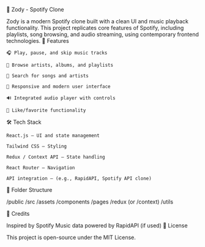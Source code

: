 🎵 Zody - Spotify Clone

Zody is a modern Spotify clone built with a clean UI and music playback functionality. This project replicates core features of Spotify, including playlists, song browsing, and audio streaming, using contemporary frontend technologies.
🚀 Features

    🎧 Play, pause, and skip music tracks

    📂 Browse artists, albums, and playlists

    🔎 Search for songs and artists

    🎨 Responsive and modern user interface

    🔊 Integrated audio player with controls

    💚 Like/favorite functionality

🛠️ Tech Stack

    React.js – UI and state management

    Tailwind CSS – Styling

    Redux / Context API – State handling

    React Router – Navigation

    API integration – (e.g., RapidAPI, Spotify API clone)



📁 Folder Structure

/public
/src
  /assets
  /components
  /pages
  /redux (or /context)
  /utils

🙌 Credits

Inspired by Spotify
Music data powered by RapidAPI (if used)
📜 License

This project is open-source under the MIT License.
